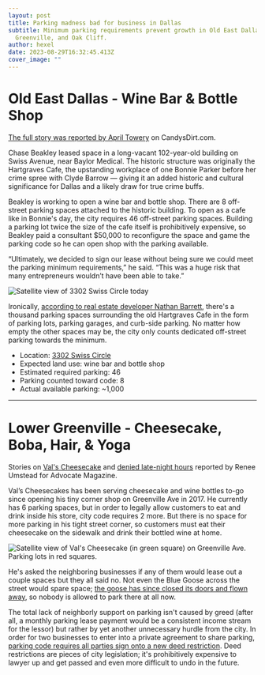 ```yaml
---
layout: post
title: Parking madness bad for business in Dallas
subtitle: Minimum parking requirements prevent growth in Old East Dallas, Lower
  Greenville, and Oak Cliff.
author: hexel
date: 2023-08-29T16:32:45.413Z
cover_image: ""
---
```

# Old East Dallas - Wine Bar & Bottle Shop

[The full story was reported by April Towery](https://candysdirt.com/2023/08/28/redevelopment-plan-for-an-old-east-dallas-cafe-with-bonnie-and-clyde-ties-hits-a-roadblock-with-parking-requirements/) on CandysDirt.com.

Chase Beakley leased space in a long-vacant 102-year-old building on Swiss Avenue, near Baylor Medical. The historic structure was originally the Hartgraves Cafe, the upstanding workplace of one Bonnie Parker before her crime spree with Clyde Barrow — giving it an added historic and cultural significance for Dallas and a likely draw for true crime buffs.

Beakley is working to open a wine bar and bottle shop. There are 8 off-street parking spaces attached to the historic building. To open as a cafe like in Bonnie's day, the city requires 46 off-street parking spaces. Building a parking lot twice the size of the cafe itself is prohibitively expensive, so Beakley paid a consultant $50,000 to reconfigure the space and game the parking code so he can open shop with the parking available.

“Ultimately, we decided to sign our lease without being sure we could meet the parking minimum requirements,” he said. “This was a huge risk that many entrepreneurs wouldn’t have been able to take.”

![Satellite view of 3302 Swiss Circle today](https://ucarecdn.com/eee12c57-6ae2-4bc3-9b8a-369c2bd4a3b4/-/crop/1198x761/0,18/-/preview/ "Satellite view of 3302 Swiss Circle today")

Ironically, [according to real estate developer Nathan Barrett](https://twitter.com/ncoxbarrett/status/1696175066713600028), there's a thousand parking spaces surrounding the old Hartgraves Cafe in the form of parking lots, parking garages, and curb-side parking. No matter how empty the other spaces may be, the city only counts dedicated off-street parking towards the minimum.

* Location: [3302 Swiss Circle](https://www.google.com/maps/place/3302+Swiss+Cir,+Dallas,+TX+75204/@32.7907039,-96.7851969,764m/data=!3m2!1e3!4b1!4m6!3m5!1s0x864e98db3d29a769:0x6d74f5032339f1ad!8m2!3d32.7907039!4d-96.782622!16s%2Fg%2F11c5f9mypy?entry=ttu)
* Expected land use: wine bar and bottle shop 
* Estimated required parking: 46
* Parking counted toward code: 8
* Actual available parking: ~1,000

- - -

# Lower Greenville - Cheesecake, Boba, Hair, & Yoga

Stories on [Val's Cheesecake](https://lakewood.advocatemag.com/vals-cheesecakes-parking/#gsc.tab=0) and [denied late-night hours](https://lakewood.advocatemag.com/plan-commission-denies-late-hours/#gsc.tab=0) reported by Renee Umstead for Advocate Magazine.

Val’s Cheesecakes has been serving cheesecake and wine bottles to-go since opening his tiny corner shop on Greenville Ave in 2017. He currently has 6 parking spaces, but in order to legally allow customers to eat and drink inside his store, city code requires 2 more. But there is no space for more parking in his tight street corner, so customers must eat their cheesecake on the sidewalk and drink their bottled wine at home.

![Satellite view of Val's Cheesecake (in green square) on Greenville Ave. Parking lots in red squares.](https://ucarecdn.com/9410d919-cef7-4b4d-b857-ea6fc45a9147/ "Satellite view of Val's Cheesecake (in green square) on Greenville Ave. Parking lots in red squares.")

He's asked the neighboring businesses if any of them would lease out a couple spaces but they all said no. Not even the Blue Goose across the street would spare space; [the goose has since closed its doors and flown away](https://www.dallasnews.com/food/restaurant-news/2023/02/28/dallas-original-blue-goose-restaurant-is-closing-on-greenville-avenue/), so nobody is allowed to park there at all now.

The total lack of neighborly support on parking isn't caused by greed (after all, a monthly parking lease payment would be a consistent income stream for the lessor) but rather by yet another unnecessary hurdle from the city. In order for two businesses to enter into a private agreement to share parking, [parking code requires all parties sign onto a new deed restriction](https://twitter.com/ncoxbarrett/status/1688766359058976769). Deed restrictions are pieces of city legislation; it's prohibitively expensive to lawyer up and get passed and even more difficult to undo in the future.
